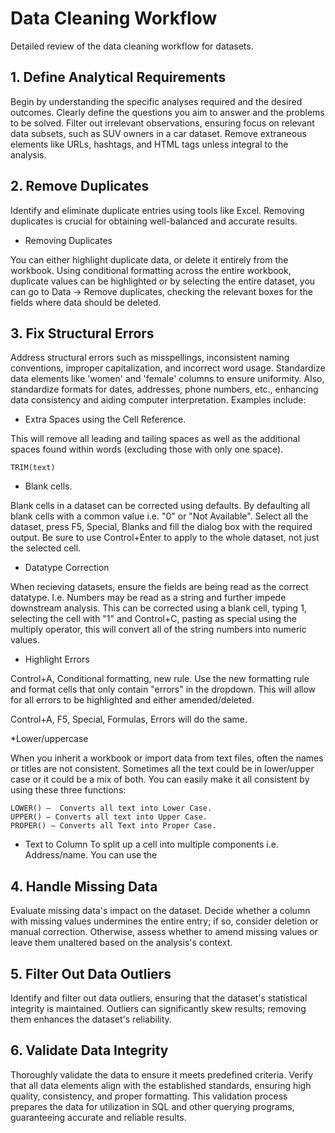 # Data Cleaning Workflow
Detailed review of the data cleaning workflow for datasets.

## 1. Define Analytical Requirements
Begin by understanding the specific analyses required and the desired outcomes. Clearly define the questions you aim to answer and the problems to be solved. Filter out irrelevant observations, ensuring focus on relevant data subsets, such as SUV owners in a car dataset. Remove extraneous elements like URLs, hashtags, and HTML tags unless integral to the analysis.

## 2. Remove Duplicates
Identify and eliminate duplicate entries using tools like Excel. Removing duplicates is crucial for obtaining well-balanced and accurate results.

* Removing Duplicates

You can either highlight duplicate data, or delete it entirely from the workbook. Using conditional formatting across the entire workbook, duplicate values can be highlighted or by selecting the entire dataset, you can go to Data -> Remove duplicates, checking the relevant boxes for the fields where data should be deleted.

## 3. Fix Structural Errors
Address structural errors such as misspellings, inconsistent naming conventions, improper capitalization, and incorrect word usage. Standardize data elements like 'women' and 'female' columns to ensure uniformity. Also, standardize formats for dates, addresses, phone numbers, etc., enhancing data consistency and aiding computer interpretation. Examples include:
* Extra Spaces using the Cell Reference.

This will remove all leading and tailing spaces as well as the additional spaces found within words (excluding those with only one space).
```
TRIM(text)
```
* Blank cells.

Blank cells in a dataset can be corrected using defaults. By defaulting all blank cells with a common value i.e. "0" or "Not Available". Select all the dataset, press F5, Special, Blanks and fill the dialog box with the required output. Be sure to use Control+Enter to apply to the whole dataset, not just the selected cell.

* Datatype Correction

When recieving datasets, ensure the fields are being read as the correct datatype. I.e. Numbers may be read as a string and further impede downstream analysis. This can be corrected using a blank cell, typing 1, selecting the cell with "1" and Control+C, pasting as special using the multiply operator, this will convert all of the string numbers into numeric values.

* Highlight Errors

Control+A, Conditional formatting, new rule. Use the new formatting rule and format cells that only contain "errors" in the dropdown. This will allow for all errors to be highlighted and either amended/deleted.

Control+A, F5, Special, Formulas, Errors will do the same.

*Lower/uppercase

When you inherit a workbook or import data from text files, often the names or titles are not consistent. Sometimes all the text could be in lower/upper case or it could be a mix of both. You can easily make it all consistent by using these three functions:

```
LOWER() –  Converts all text into Lower Case.
UPPER() – Converts all text into Upper Case.
PROPER() – Converts all Text into Proper Case.
```
* Text to Column
To split up a cell into multiple components i.e. Address/name. You can use the 


## 4. Handle Missing Data
Evaluate missing data's impact on the dataset. Decide whether a column with missing values undermines the entire entry; if so, consider deletion or manual correction. Otherwise, assess whether to amend missing values or leave them unaltered based on the analysis's context.

## 5. Filter Out Data Outliers
Identify and filter out data outliers, ensuring that the dataset's statistical integrity is maintained. Outliers can significantly skew results; removing them enhances the dataset's reliability.

## 6. Validate Data Integrity
Thoroughly validate the data to ensure it meets predefined criteria. Verify that all data elements align with the established standards, ensuring high quality, consistency, and proper formatting. This validation process prepares the data for utilization in SQL and other querying programs, guaranteeing accurate and reliable results.
